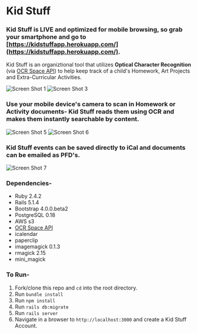 # Kid Stuff

### Kid Stuff is __LIVE__ and optimized for __mobile browsing__, so grab your smartphone and go to [https://kidstuffapp.herokuapp.com/](https://kidstuffapp.herokuapp.com/).

Kid Stuff is an organiztional tool that utilizes __Optical Character Recognition__ (via [OCR Space API](https://ocr.space/)) to help keep track of a child's Homework, Art Projects and Extra-Curricular Activities.

![Screen Shot 1](https://s3.us-east-2.amazonaws.com/kidstuffapp/screenshots/IMG_0778.png "Screen Shot 1")
![Screen Shot 3](https://s3.us-east-2.amazonaws.com/kidstuffapp/screenshots/IMG_0780.png "Screen Shot 3")

### Use your mobile device's camera to scan in Homework or Activity documents- Kid Stuff reads them using OCR and makes them __instantly searchable by content__.

![Screen Shot 5](https://s3.us-east-2.amazonaws.com/kidstuffapp/screenshots/IMG_0786.png "Screen Shot 5")
![Screen Shot 6](https://s3.us-east-2.amazonaws.com/kidstuffapp/screenshots/IMG_0783.png "Screen Shot 6")

### Kid Stuff events can be saved directly to iCal and documents can be emailed as PFD's.

![Screen Shot 7](https://s3.us-east-2.amazonaws.com/kidstuffapp/screenshots/ksa_mail.png "Screen Shot 7")

### Dependencies-
* Ruby 2.4.2
* Rails 5.1.4
* Bootstrap 4.0.0.beta2
* PostgreSQL 0.18
* AWS s3
* [OCR Space API](https://ocr.space/) 
* icalendar
* paperclip
* imagemagick 0.1.3
* rmagick 2.15
* mini_magick

### To Run-

1. Fork/clone this repo and `cd` into the root directory.
1. Run `bundle install`
1. Run `npm install`
1. Run `rails db:migrate`
1. Run `rails server`
1. Navigate in a browser to `http://localhost:3000` and create a Kid Stuff Account.
